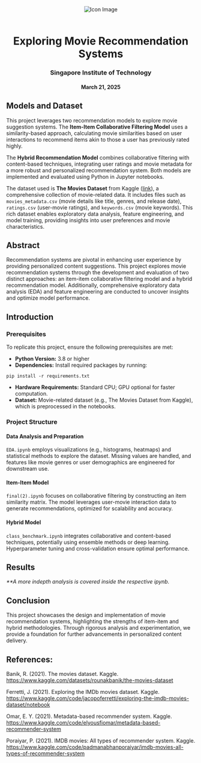 <!DOCTYPE html>
<html lang="en">
<head>
    <meta charset="UTF-8">
    <meta name="viewport" content="width=device-width, initial-scale=1.0">
    <title>Exploring Movie Recommendation Systems</title>
</head>
<body>
    <div style="text-align: center;">
        <img src="icon.png" alt="Icon Image" style="max-width: 200px; margin-bottom: 20px;">
        <h1>Exploring Movie Recommendation Systems</h1>
        <h3>Singapore Institute of Technology</h3>
        <h4>March 21, 2025</h4>
    </div>
</body>
</html>


## Models and Dataset

This project leverages two recommendation models to explore movie suggestion systems. The **Item-Item Collaborative Filtering Model** uses a similarity-based approach, calculating movie similarities based on user interactions to recommend items akin to those a user has previously rated highly. 

The **Hybrid Recommendation Model** combines collaborative filtering with content-based techniques, integrating user ratings and movie metadata for a more robust and personalized recommendation system. Both models are implemented and evaluated using Python in Jupyter notebooks.

The dataset used is **The Movies Dataset** from Kaggle ([link](https://www.kaggle.com/datasets/rounakbanik/the-movies-dataset?resource=download&select=keywords.csv)), a comprehensive collection of movie-related data. It includes files such as `movies_metadata.csv` (movie details like title, genres, and release date), `ratings.csv` (user-movie ratings), and `keywords.csv` (movie keywords). This rich dataset enables exploratory data analysis, feature engineering, and model training, providing insights into user preferences and movie characteristics.

## Abstract

Recommendation systems are pivotal in enhancing user experience by providing personalized content suggestions. This project explores movie recommendation systems through the development and evaluation of two distinct approaches: an item-item collaborative filtering model and a hybrid recommendation model. Additionally, comprehensive exploratory data analysis (EDA) and feature engineering are conducted to uncover insights and optimize model performance.

## Introduction


### Prerequisites

To replicate this project, ensure the following prerequisites are met:

- **Python Version:** 3.8 or higher
- **Dependencies:** Install required packages by running:

```
pip install -r requirements.txt
```

- **Hardware Requirements:** Standard CPU; GPU optional for faster computation.
- **Dataset:** Movie-related dataset (e.g., The Movies Dataset from Kaggle), which is preprocessed in the notebooks.


### Project Structure

#### Data Analysis and Preparation

`EDA.ipynb` employs visualizations (e.g., histograms, heatmaps) and statistical methods to explore the dataset. Missing values are handled, and features like movie genres or user demographics are engineered for downstream use.

#### Item-Item Model

`final(2).ipynb` focuses on collaborative filtering by constructing an item similarity matrix. The model leverages user-movie interaction data to generate recommendations, optimized for scalability and accuracy.

#### Hybrid Model

`class_benchmark.ipynb` integrates collaborative and content-based techniques, potentially using ensemble methods or deep learning. Hyperparameter tuning and cross-validation ensure optimal performance.

## Results

_**A more indepth analysis is covered inside the respective ipynb._

## Conclusion

This project showcases the design and implementation of movie recommendation systems, highlighting the strengths of item-item and hybrid methodologies. Through rigorous analysis and experimentation, we provide a foundation for further advancements in personalized content delivery.

## References:


Banik, R. (2021). The movies dataset. Kaggle. https://www.kaggle.com/datasets/rounakbanik/the-movies-dataset

Ferretti, J. (2021). Exploring the IMDb movies dataset. Kaggle. https://www.kaggle.com/code/jacopoferretti/exploring-the-imdb-movies-dataset/notebook

Omar, E. Y. (2021). Metadata-based recommender system. Kaggle. https://www.kaggle.com/code/elyousfiomar/metadata-based-recommender-system

Poraiyar, P. (2021). IMDB movies: All types of recommender system. Kaggle. https://www.kaggle.com/code/padmanabhanporaiyar/imdb-movies-all-types-of-recommender-system



